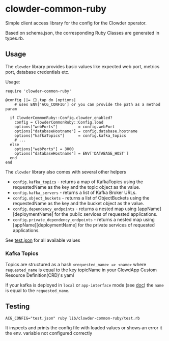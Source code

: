 clowder-common-ruby
=================

Simple client access library for the config for the Clowder operator.

Based on schema.json, the corresponding Ruby Classes are generated in types.rb.

Usage
-----

The `clowder` library provides basic values like expected web port, metrics port,
database credentials etc.

Usage:

```
require 'clowder-common-ruby'

@config ||= {}.tap do |options|
    # uses ENV['ACG_CONFIG'] or you can provide the path as a method param

  if ClowderCommonRuby::Config.clowder_enabled?
    config = ClowderCommonRuby::Config.load
    options["webPorts"]         = config.webPort
    options["databaseHostname"] = config.database.hostname
    options["kafkaTopics"]      = config.kafka_topics
    # ...
  else
    options["webPorts"] = 3000
    options["databaseHostname"] = ENV['DATABASE_HOST']
  end
end
```

The ``clowder`` library also comes with several other helpers

* ``config.kafka_topics`` - returns a map of KafkaTopics using the requestedName
  as the key and the topic object as the value.
* ``config.kafka_servers`` - returns a list of Kafka Broker URLs.
* ``config.object_buckets`` - returns a list of ObjectBuckets using the requestedName
  as the key and the bucket object as the value.
* ``config.dependency_endpoints`` - returns a nested map using \[appName\]\[deploymentName\]
  for the public services of requested applications.
* ``config.private_dependency_endpoints`` - returns a nested map using \[appName\]\[deploymentName\]
  for the private services of requested applications.


See [test.json](test.json) for all available values

### Kafka Topics

Topics are structured as a hash `<requested_name> => <name>`
where `requested_name` is equal to the key topicName in your ClowdApp Custom Resource Definition(CRD)'s yaml

If your kafka is deployed in `local` or `app-interface` mode (see [doc](https://clowder-operator.readthedocs.io/en/latest/providers/kafka.html))
the `name` is equal to the `requested_name`.

Testing
-------

`ACG_CONFIG="test.json" ruby lib/clowder-common-ruby/test.rb`

It inspects and prints the config file with loaded values or shows an error it the env. variable not configured correctly
